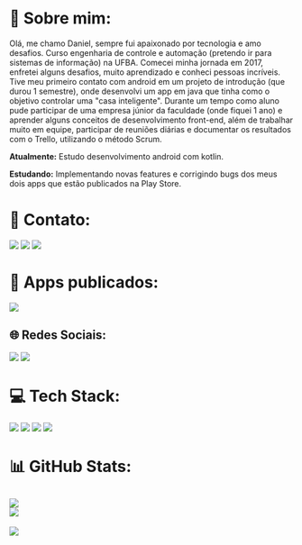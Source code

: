 # 💫 Sobre mim:

Olá, me chamo Daniel, sempre fui apaixonado por tecnologia e amo desafios. Curso engenharia de controle e automação (pretendo ir para sistemas de informação) na UFBA. Comecei minha jornada em 2017, enfretei alguns desafios, muito aprendizado e conheci pessoas incríveis. 
Tive meu primeiro contato com android em um projeto de introdução (que durou 1 semestre), onde desenvolvi um app em java que tinha como o objetivo controlar uma "casa inteligente".
Durante um tempo como aluno pude participar de uma empresa júnior da faculdade (onde fiquei 1 ano) e aprender alguns conceitos de desenvolvimento front-end, além de trabalhar muito em equipe, participar de reuniões diárias e documentar os resultados com o Trello, utilizando o método Scrum.

**Atualmente:** Estudo desenvolvimento android com kotlin.

**Estudando:** Implementando novas features e corrigindo bugs dos meus dois apps que estão publicados na Play Store.

# 📧 Contato:

<a href="mailto:danielhungria14@gmail.com"><img src="https://img.shields.io/badge/Gmail-D14836?style=for-the-badge&logo=gmail&logoColor=white"/><a/>
<a href="https://www.linkedin.com/in/danielhungria1/"><img src="https://img.shields.io/badge/LinkedIn-0077B5?style=for-the-badge&logo=linkedin&logoColor=white"/><a/>
<a href="https://wa.me/+5571992755921"><img src="https://img.shields.io/badge/WhatsApp-25D366?style=for-the-badge&logo=whatsapp&logoColor=white"/><a/>

# 📱 Apps publicados:
<a href="https://play.google.com/store/apps/developer?id=DHungriaDeveloper"><img src="https://img.shields.io/badge/Google_Play-414141?style=for-the-badge&logo=google-play&logoColor=white"/><a/>

## 🌐 Redes Sociais:
<a href="https://www.instagram.com/danhungria1/"><img src="https://img.shields.io/badge/Instagram-E4405F?style=for-the-badge&logo=instagram&logoColor=white"/><a/>
<a href="https://twitter.com/danhungria1"><img src="https://img.shields.io/badge/Twitter-1DA1F2?style=for-the-badge&logo=twitter&logoColor=white"/><a/>

# 💻 Tech Stack:

<img src="https://img.shields.io/badge/Android-3DDC84?style=for-the-badge&logo=android&logoColor=white"/> <img src="https://img.shields.io/badge/Kotlin-0095D5?&style=for-the-badge&logo=kotlin&logoColor=white"/>
<img src="https://img.shields.io/badge/Android_Studio-3DDC84?style=for-the-badge&logo=android-studio&logoColor=white"/>
<img src="https://img.shields.io/badge/GitHub-100000?style=for-the-badge&logo=github&logoColor=white"/>

# 📊 GitHub Stats:
![](https://github-readme-stats.vercel.app/api?username=danielhungria&theme=default&hide_border=false&include_all_commits=true&count_private=true)<br/>
![](https://github-readme-stats.vercel.app/api/top-langs/?username=danielhungria&theme=default&hide_border=false&include_all_commits=true&count_private=true&layout=compact)
---
<!-- [![](https://visitcount.itsvg.in/api?id=danielhungria&icon=0&color=0)](https://visitcount.itsvg.in) -->
[![](https://visitcount.itsvg.in/api?id=danielhungria&label=Profile%20Views&icon=3&pretty=false)](https://visitcount.itsvg.in)
